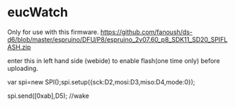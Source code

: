 # eucWatch

Only for use with this firmware. 
https://github.com/fanoush/ds-d6/blob/master/espruino/DFU/P8/espruino_2v07.60_p8_SDK11_SD20_SPIFLASH.zip


enter this in left hand side (webide) to enable flash(one time only) before uploading. 

var spi=new SPI();spi.setup({sck:D2,mosi:D3,miso:D4,mode:0});

spi.send([0xab],D5);  //wake
